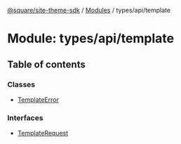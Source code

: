 [@square/site-theme-sdk](../GettingStarted.md) / [Modules](../modules.md) / types/api/template

# Module: types/api/template

## Table of contents

### Classes

- [TemplateError](../classes/types_api_template.TemplateError.md)

### Interfaces

- [TemplateRequest](../interfaces/types_api_template.TemplateRequest.md)
